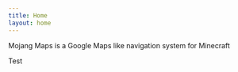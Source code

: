 ```yaml
---
title: Home
layout: home
---
```


Mojang Maps is a Google Maps like navigation system for Minecraft

Test